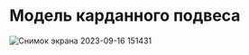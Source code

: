 Модель карданного подвеса
===
![Снимок экрана 2023-09-16 151431](https://github.com/raduma142/gimbal-model/assets/69161202/bf44fb0e-f975-4e5b-8d59-320f978b5262)
